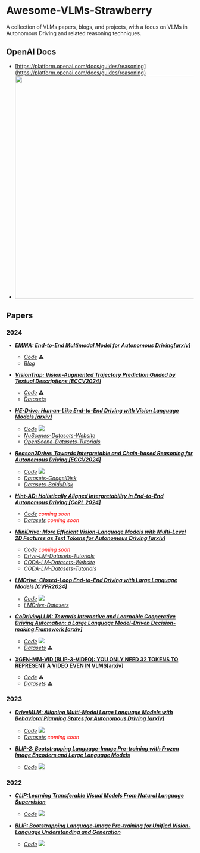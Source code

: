 # Awesome-VLMs-Strawberry
A collection of VLMs papers, blogs, and projects, with a focus on VLMs in Autonomous Driving and related reasoning techniques.

## OpenAI Docs
- [https://platform.openai.com/docs/guides/reasoning](https://platform.openai.com/docs/guides/reasoning)
- <img src="https://github.com/user-attachments/assets/b165cb20-9202-4951-8783-6b2f7e0d6071" width="600px">

## Papers

### 2024

- [***EMMA: End-to-End Multimodal Model for Autonomous Driving[arxiv]***](https://storage.googleapis.com/waymo-uploads/files/research/EMMA-paper.pdf)
    - [*Code*]() ⚠️  
    - [*Blog*](https://waymo.com/blog/2024/10/introducing-emma/)

- [***VisionTrap: Vision-Augmented Trajectory Prediction Guided by Textual Descriptions [ECCV2024]***](https://arxiv.org/abs/2407.12345)  
    - [*Code*]() ⚠️  
    - [*Datasets*](https://drive.google.com/file/d/1v_M_OuLnDzRo2uXyOrDfHNHbtoIcR3RA/edit)

- [***HE-Drive: Human-Like End-to-End Driving with Vision Language Models [arxiv]***](https://arxiv.org/abs/2410.05051)
    - [*Code*](https://github.com/jmwang0117/HE-Drive) <img src="https://img.shields.io/github/stars/jmwang0117/HE-Drive.svg"/>
    - [*NuScenes-Datasets-Website*](https://www.nuscenes.org/nuscenes)
    - [*OpenScene-Datasets-Tutorials*](https://github.com/OpenDriveLab/OpenScene)

- [***Reason2Drive: Towards Interpretable and Chain-based Reasoning for Autonomous Driving [ECCV2024]***](https://arxiv.org/abs/2312.03661)
    - [*Code*](https://github.com/fudan-zvg/reason2drive) <img src="https://img.shields.io/github/stars/fudan-zvg/reason2drive.svg"/>
    - [*Datasets-GoogelDisk*](https://drive.google.com/file/d/16IInbGqEzg4UcNhTlxVA9tS6tOTi4wet/view?usp=sharing)
    - [*Datasets-BaiduDisk*](https://pan.baidu.com/s/1tzAuaB42RkguYM863zo6Jw?pwd=6g94)
    
- [***Hint-AD: Holistically Aligned Interpretability in End-to-End Autonomous Driving [CoRL 2024]***](https://arxiv.org/pdf/2409.06702)
    - [*Code*](https://air-discover.github.io/Hint-AD/) <span style="color: red;">*coming soon*</span>
    - [*Datasets*](https://air-discover.github.io/Hint-AD/) <span style="color: red;">*coming soon*</span>

- [***MiniDrive: More Efficient Vision-Language Models with Multi-Level 2D Features as Text Tokens for Autonomous Driving [arxiv]***](https://arxiv.org/pdf/2409.07267)
    - [*Code*](https://github.com/EMZucas/minidrive) <span style="color: red;">*coming soon*</span>
    - [*Drive-LM-Datasets-Tutorials*](https://github.com/OpenDriveLab/DriveLM/tree/main/challenge)   
    - [*CODA-LM-Datasets-Website*](https://coda-dataset.github.io/coda-lm/)  
    - [*CODA-LM-Datasets-Tutorials*](https://github.com/DLUT-LYZ/CODA-LM)  

- [***LMDrive: Closed-Loop End-to-End Driving with Large Language Models [CVPR2024]***](https://arxiv.org/abs/2312.07488)
    - [*Code*](https://github.com/opendilab/LMDrive) <img src="https://img.shields.io/github/stars/opendilab/LMDrive.svg"/>
    - [*LMDrive-Datasets*](https://openxlab.org.cn/datasets/deepcs233/LMDrive)

- [***CoDrivingLLM: Towards Interactive and Learnable Cooperative Driving Automation: a Large Language Model-Driven Decision-making Framework [arxiv]***](https://arxiv.org/pdf/2409.12812)  
    - [*Code*](https://github.com/FanGShiYuu/CoDrivingLLM) <img src="https://img.shields.io/github/stars/FanGShiYuu/CoDrivingLLM.svg"/>
    - [*Datasets*]() ⚠️

- [**XGEN-MM-VID (BLIP-3-VIDEO): YOU ONLY NEED 32 TOKENS TO REPRESENT A VIDEO EVEN IN VLMS[arxiv]**](https://arxiv.org/abs/2410.16267)
    - [*Code*]() ⚠️
    - [*Datasets*]() ⚠️

### 2023

- [***DriveMLM: Aligning Multi-Modal Large Language Models with Behavioral Planning States for Autonomous Driving [arxiv]***](https://arxiv.org/pdf/2409.12812)
    - [*Code*](https://github.com/OpenGVLab/DriveMLM) <img src="https://img.shields.io/github/stars/OpenGVLab/DriveMLM.svg"/>
    - [*Datasets*](https://github.com/OpenGVLab/DriveMLM) <span style="color: red;">*coming soon*</span>

- [***BLIP-2: Bootstrapping Language-Image Pre-training with Frozen Image Encoders and Large Language Models***](https://arxiv.org/abs/2301.12597)
    -  [*Code*](https://github.com/salesforce/LAVIS/tree/main/projects/blip2) <img src="https://img.shields.io/github/stars/salesforce/LAVIS.svg"/>

### 2022

- [***CLIP:Learning Transferable Visual Models From Natural Language Supervision***](https://arxiv.org/pdf/2103.00020)
    - [*Code*](https://github.com/openai/CLIP) <img src="https://img.shields.io/github/stars/openai/CLIP.svg"/>

- [***BLIP: Bootstrapping Language-Image Pre-training for Unified Vision-Language Understanding and Generation***](https://arxiv.org/pdf/2201.12086)
    -  [*Code*](https://github.com/salesforce/BLIP) <img src="https://img.shields.io/github/stars/salesforce/BLIP.svg"/>